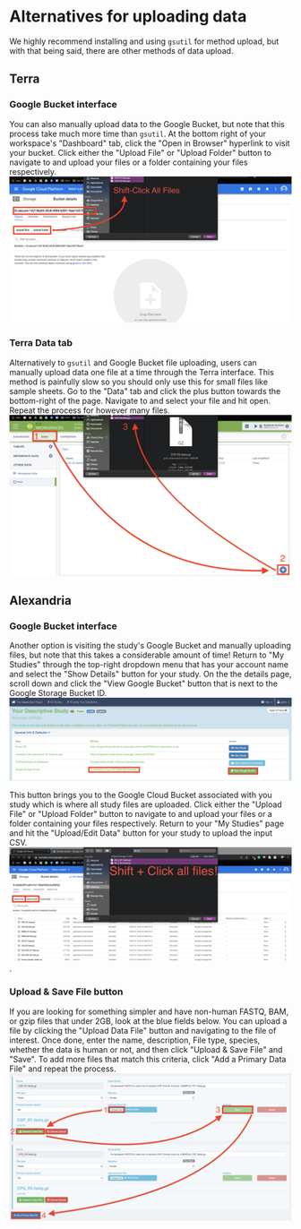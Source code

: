 # Alternatives for uploading data
  
We highly recommend installing and using `gsutil` for method upload, but with that being said, there are other methods of data upload.
## Terra
### Google Bucket interface
  
You can also manually upload data to the Google Bucket, but note that this process take much more time than `gsutil`. At the bottom right of your workspace's "Dashboard" tab, click the "Open in Browser" hyperlink to visit your bucket. Click either the "Upload File" or "Upload Folder" button to navigate to and upload your files or a folder containing your files respectively.
![](imgs/terra/bucket.png)
  
### Terra Data tab

Alternatively to `gsutil` and Google Bucket file uploading, users can manually upload data one file at a time through the Terra interface. This method is painfully slow so you should only use this for small files like sample sheets. Go to the "Data" tab and click the plus button towards the bottom-right of the page. Navigate to and select your file and hit open. Repeat the process for however many files.
![](imgs/terra/add_file.png)

## Alexandria 
### Google Bucket interface
Another option is visiting the study's Google Bucket and manually uploading files, but note that this takes a considerable amount of time! Return to "My Studies" through the top-right dropdown menu that has your account name and select the "Show Details" button for your study. On the the details page, scroll down and click the "View Google Bucket" button that is next to the Google Storage Bucket ID.
![](imgs/alexandria/study_details.png)
  
This button brings you to the Google Cloud Bucket associated with you study which is where all study files are uploaded. Click either the "Upload File" or "Upload Folder" button to navigate to and upload your files or a folder containing your files respectively. Return to your "My Studies" page and hit the "Upload/Edit Data" button for your study to upload the input CSV.
![](imgs/scp/bucket3.png). 

### Upload & Save File button
If you are looking for something simpler and have non-human FASTQ, BAM, or gzip files that under 2GB, look at the blue fields below. You can upload a file by clicking the "Upload Data File" button and navigating to the file of interest. Once done, enter the name, description, File type, species, whether the data is human or not, and then click "Upload & Save File" and "Save". To add more files that match this criteria, click "Add a Primary Data File" and repeat the process.
![](imgs/scp/sequence_data2.png)
